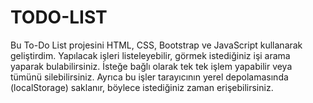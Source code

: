 # TODO-LIST
Bu To-Do List projesini HTML, CSS, Bootstrap ve JavaScript kullanarak geliştirdim. Yapılacak işleri listeleyebilir, görmek istediğiniz işi arama yaparak bulabilirsiniz. İsteğe bağlı olarak tek tek işlem yapabilir veya tümünü silebilirsiniz. Ayrıca bu işler tarayıcının yerel depolamasında (localStorage) saklanır, böylece istediğiniz zaman erişebilirsiniz.
